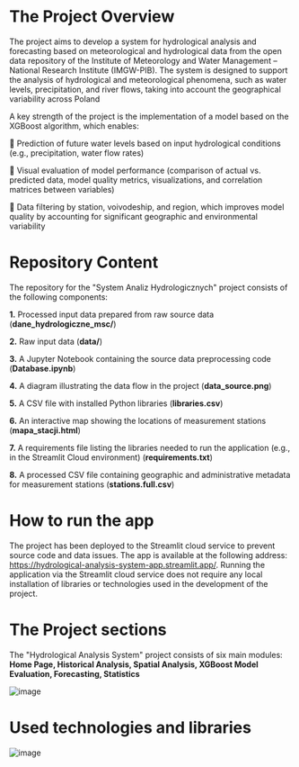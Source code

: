 # The Project Overview

  The project aims to develop a system for hydrological analysis and forecasting based on meteorological and hydrological data from the open data repository of the Institute of Meteorology and Water Management – National Research Institute (IMGW-PIB). The system is designed to support the analysis of hydrological and meteorological phenomena, such as water levels, precipitation, and river flows, taking into account the geographical variability across Poland

A key strength of the project is the implementation of a model based on the XGBoost algorithm, which enables:

🔵 Prediction of future water levels based on input hydrological conditions (e.g., precipitation, water flow rates)

🔵 Visual evaluation of model performance (comparison of actual vs. predicted data, model quality metrics, visualizations, and correlation matrices between variables)

🔵 Data filtering by station, voivodeship, and region, which improves model quality by accounting for significant geographic and environmental variability

# Repository Content
The repository for the "System Analiz Hydrologicznych" project consists of the following components:

**1.** Processed input data prepared from raw source data (**dane_hydrologiczne_msc/**)

**2.** Raw input data (**data/**)

**3.** A Jupyter Notebook containing the source data preprocessing code (**Database.ipynb**)

**4.** A diagram illustrating the data flow in the project (**data_source.png**)

**5.** A CSV file with installed Python libraries (**libraries.csv**)

**6.** An interactive map showing the locations of measurement stations (**mapa_stacji.html**)

**7.** A requirements file listing the libraries needed to run the application (e.g., in the Streamlit Cloud environment) (**requirements.txt**)

**8.** A processed CSV file containing geographic and administrative metadata for measurement stations (**stations.full.csv**)

# How to run the app
  The project has been deployed to the Streamlit cloud service to prevent source code and data issues. The app is available at the following address: https://hydrological-analysis-system-app.streamlit.app/.
  Running the application via the Streamlit cloud service does not require any local installation of libraries or technologies used in the development of the project.

# The Project sections
The "Hydrological Analysis System" project consists of six main modules: **Home Page, Historical Analysis, Spatial Analysis, XGBoost Model Evaluation, Forecasting, Statistics**

  ![image](https://github.com/user-attachments/assets/2c2a1693-a9c4-4739-a201-fe81e101e4b8)


# Used technologies and libraries
![image](https://github.com/user-attachments/assets/dfd8242d-9791-4d17-a66e-b40b64cfbbf4)


